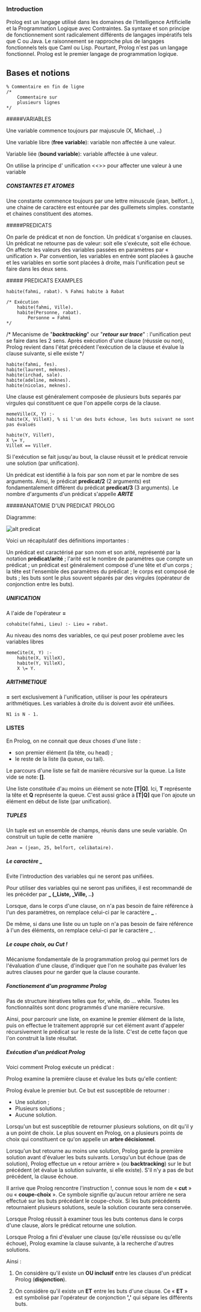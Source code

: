 
### Introduction

Prolog est un langage utilisé dans les domaines de l'Intelligence Artificielle et la Programmation Logique avec Contraintes. Sa syntaxe et son principe de fonctionnement sont radicalement différents de langages impératifs tels que C ou Java. Le raisonnement se rapproche plus de langages fonctionnels tels que Caml ou Lisp. Pourtant, Prolog n'est pas un langage fonctionnel. Prolog est le premier langage de programmation logique.

## Bases et notions

    % Commentaire en fin de ligne
    /* 
        Commentaire sur
        plusieurs lignes
    */

#####VARIABLES
    
Une variable commence toujours par majuscule (X, Michael, ..)

Une variable libre (__free variable__): variable non affectée à une valeur.

Variable liée (__bound variable__): variable affectée à une valeur.

On utilise la principe d' unification <<>> pour affecter une valeur à une variable

##### CONSTANTES ET ATOMES

Une constante commence toujours par une lettre minuscule (jean, belfort..), une chaine de caractère est entourée par des guillemets simples.
constante et chaines constituent des atomes.

#####PREDICATS

On parle de prédicat et non de fonction. Un prédicat s'organise en clauses.
Un prédicat ne retourne pas de valeur: soit elle s'exécute, soit elle échoue. On affecte les valeurs des variables passées en paramètres par « unification ». Par convention, les variables en entrée sont placées à gauche et les variables en sortie sont placées à droite, mais l'unification peut se faire dans les deux sens. 


##### PREDICATS EXAMPLES

    habite(fahmi, rabat). % Fahmi habite à Rabat

    /* Exécution 
        habite(fahmi, Ville).
        habite(Personne, rabat).
            Personne = Fahmi
    */

/* Mecanisme de "*__backtracking__*" our "*__retour sur trace__*" : l'unification peut se faire dans les 2 sens. Après exécution d'une clause (réussie ou non), Prolog revient dans l'état précédent l'exécution de la clause et évalue la clause suivante, si elle existe */

    habite(fahmi, fes).
    habite(laurent, meknes).
    habite(irchad, sale).
    habite(adeline, meknes).
    habite(nicolas, meknes).

Une clause est généralement composée de plusieurs buts separés par virgules qui constituent ce que l'on appelle corps de la clause.

    memeVille(X, Y) :-
    habite(X, VilleX), % si l'un des buts échoue, les buts suivant ne sont pas évalués
    
    habite(Y, VilleY),
    X \= Y,
    VilleX == VilleY.

  Si l'exécution se fait jusqu'au bout, la clause réussit et le prédicat renvoie une solution (par unification).

   Un prédicat est identifié à la fois par son nom et par le nombre de ses arguments. Ainsi, le prédicat __predicat/2__ (2 arguments) est fondamentalement différent du prédicat __predicat/3__ (3 arguments).
  Le nombre d'arguments d'un prédicat s'appelle *__ARITE__*
  
  

#####ANATOMIE D'UN PREDICAT PROLOG

  Diagramme:

  ![alt predicat](https://pcaboche.developpez.com/article/prolog/presentation/images/anatomie-predicat.jpeg)

  Voici un récapitulatif des définitions importantes :

Un prédicat est caractérisé par son nom et son arité, représenté par la notation __prédicat/arité__ ;
l'arité est le nombre de paramètres que compte un prédicat ;
un prédicat est généralement composé d'une tête et d'un corps ;
la tête est l'ensemble des paramètres du prédicat ;
le corps est composé de buts ;
les buts sont le plus souvent séparés par des virgules (opérateur de conjonction entre les buts).

##### UNIFICATION

 A l'aide de l'opérateur __=__

    cohabite(fahmi, Lieu) :- Lieu = rabat.

Au niveau des noms des variables, ce qui peut poser probleme avec les variables libres

    memeCite(X, Y) :- 
        habite(X, VilleX),
        habite(Y, VilleX),
        X \= Y.

##### ARITHMETIQUE

__=__ sert exclusivement à l'unification, utiliser is pour les opérateurs arithmétiques.
Les variables à droite du is doivent avoir été unifiées. 

    N1 is N - 1.

#### LISTES

En Prolog, on ne connait que deux choses d'une liste :

- son premier élément (la tête, ou head) ;
- le reste de la liste (la queue, ou tail).
  
Le parcours d'une liste se fait de manière récursive sur la queue.
La liste vide se note: __[]__.

Une liste constituée d'au moins un élément se note __[T|Q]__. Ici, __T__ représente la tête et __Q__ représente la queue. C'est aussi grâce à __[T|Q]__ que l'on ajoute un élément en début de liste (par unification).


##### TUPLES

Un tuple est un ensemble de champs, réunis dans une seule variable. On construit un tuple de cette manière 

    Jean = (jean, 25, belfort, celibataire).

##### Le caractère _
 
Evite l'introduction des variables qui ne seront pas unifiées.

Pour utiliser des variables qui ne seront pas unifiées, il est recommandé de les précéder par **_ (_Liste, _Ville, ..)**

Lorsque, dans le corps d'une clause, on n'a pas besoin de faire référence à l'un des paramètres, on remplace celui-ci par le caractère **_** .

De même, si dans une liste ou un tuple on n'a pas besoin de faire référence à l'un des éléments, on remplace celui-ci par le caractère _ . 


##### Le coupe choix, ou Cut !

Mécanisme fondamentale de la programmation prolog qui permet lors de l'évaluation d'une clause, d'indiquer que l'on ne souhaite pas évaluer les autres clauses pour ne garder que la clause courante.


##### Fonctionement d'un programme Prolog

 
Pas de structure itératives telles que for, while, do ... while.
Toutes les fonctionnalités sont donc programmés d'une manière recursive.

Ainsi, pour parcourir une liste, on examine le premier élément de la liste, puis on effectue le traitement approprié sur cet élément avant d'appeler récursivement le prédicat sur le reste de la liste. C'est de cette façon que l'on construit la liste résultat.


##### Exécution d'un prédicat Prolog
 
Voici comment Prolog exécute un prédicat :

Prolog examine la première clause et évalue les buts qu'elle contient:

Prolog évalue le premier but. Ce but est susceptible de retourner :

- Une solution ;
- Plusieurs solutions ;
- Aucune solution.

Lorsqu'un but est susceptible de retourner plusieurs solutions, on dit qu'il y a un point de choix. Le plus souvent en Prolog, on a plusieurs points de choix qui constituent ce qu'on appelle un __arbre décisionnel__.

Lorsqu'un but retourne au moins une solution, Prolog garde la première solution avant d'évaluer les buts suivants. Lorsqu'un but échoue (pas de solution), Prolog effectue un « retour arrière » (ou __backtracking__) sur le but précédent (et évalue la solution suivante, si elle existe). S'il n'y a pas de but précédent, la clause échoue.

Il arrive que Prolog rencontre l'instruction !, connue sous le nom de « **cut** » ou « **coupe-choix** ». Ce symbole signifie qu'aucun retour arrière ne sera effectué sur les buts précédant le coupe-choix. Si les buts précédents retournaient plusieurs solutions, seule la solution courante sera conservée.

Lorsque Prolog réussit à examiner tous les buts contenus dans le corps d'une clause, alors le prédicat retourne une solution.

Lorsque Prolog a fini d'évaluer une clause (qu'elle réussisse ou qu'elle échoue), Prolog examine la clause suivante, à la recherche d'autres solutions.

Ainsi :

1. On considère qu'il existe un __OU inclusif__ entre les clauses d'un prédicat Prolog (__disjonction__).

2. On considère qu'il existe un **ET** entre les buts d'une clause. Ce « **ET** » est symbolisé par l'opérateur de conjonction **','** qui sépare les différents buts.
